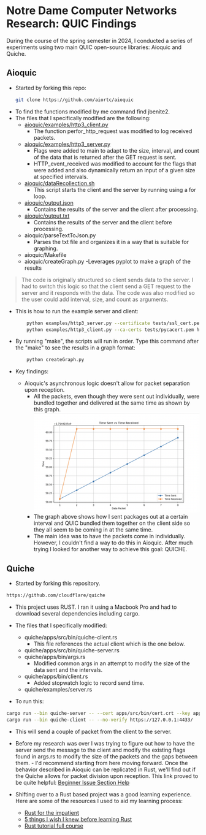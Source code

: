 # Notre Dame Computer Networks Research: QUIC Findings

During the course of the spring semester in 2024, I conducted a series of experiments using two main QUIC open-source libraries: Aioquic and Quiche.

## Aioquic
- Started by forking this repo:
    ```bash
    git clone https://github.com/aiortc/aioquic
    ```
- To find the functions modified by me command find jbenite2.
- The files that I specifically modified are the following:
    - [aioquic/examples/http3_client.py](https://github.com/jbenite2/QUIC/blob/main/aioquic/examples/http3_client.py) 
       - The function perfor_http_request was modified to log received packets.
    - [aioquic/examples/http3_server.py](https://github.com/jbenite2/QUIC/blob/main/aioquic/examples/http3_server.py)
       - Flags were added to main to adapt to the size, interval, and count of the data that is returned after the GET request is sent. 
       - HTTP_event_received was modified to account for the flags that were added and also dynamically return an input of a given size at specified intervals. 
    - [aioquic/dataRecollection.sh](https://github.com/jbenite2/QUIC/blob/main/aioquic/dataRecollection.sh)
       - This script starts the client and the server by running using a for loop. 
    - [aioquic/output.json](https://github.com/jbenite2/QUIC/blob/main/aioquic/output.json)
       - Contains the results of the server and the client after processing. 
    - [aioquic/output.txt](https://github.com/jbenite2/QUIC/blob/main/aioquic/output.txt)
       - Contains the results of the server and the client before processing. 
    - aioquic/parseTextToJson.py
       - Parses the txt file and organizes it in a way that is suitable for graphing.  
    - aioquic/Makefile
    - aioquic/createGraph.py
       -Leverages pyplot to make a graph of the results


> The code is originally structured so client sends data to the server. I had to switch this logic so that the client send a GET request to the server and it responds with the data. 
> The code was also modified so the user could add interval, size, and count as arguments. 

- This is how to run the example server and client:
    ```bash
        python examples/http3_server.py --certificate tests/ssl_cert.pem --private-key tests/ssl_key.pem -interval 0.250 -size 100 -count
        python examples/http3_client.py --ca-certs tests/pycacert.pem https://localhost:4433/
    ```
- By running "make", the scripts will run in order. Type this command after the "make" to see the results in a graph format:
    ```bash
        python createGraph.py
    ```

- Key findings:
    - Aioquic's asynchronous logic doesn't allow for packet separation upon reception. 
        - All the packets, even though they were sent out individually, were bundled together and delivered at the same time as shown by this graph. 
        ![image](aioquic_graph.png)
        - The graph above shows how I sent packages out at a certain interval and QUIC bundled them together on the client side so they all seem to be coming in at the same time. 
        - The main idea was to have the packets come in individually. However, I couldn't find a way to do this in Aioquic. After much trying I looked for another way to achieve this goal: QUICHE. 


## Quiche
- Started by forking this repository.
```bash
https://github.com/cloudflare/quiche
```

- This project uses RUST. I ran it using a Macbook Pro and had to download several dependencies including cargo. 

- The files that I specifically modified:
    - quiche/apps/src/bin/quiche-client.rs
        - This file references the actual client which is the one below.
    - quiche/apps/src/bin/quiche-server.rs
    - quiche/apps/bin/args.rs
        - Modified common args in an attempt to modify the size of the data sent and the intervals.
    - quiche/apps/bin/client.rs
        - Added stopwatch logic to record send time. 
    - quiche/examples/server.rs

- To run this:
```bash
cargo run --bin quiche-server -- --cert apps/src/bin/cert.crt --key apps/src/bin/cert.key
cargo run --bin quiche-client -- --no-verify https://127.0.0.1:4433/
```
   - This will send a couple of packet from the client to the server. 
   - Before my research was over I was trying to figure out how to have the server send the message to the client and modify the existing flags found in args.rs to modify the size of the packets and the gaps between them. 
    - I'd recommend starting from here moving forward. Once the behavior described in Aioquic can be replicated in Rust, we'll find out if the Quiche allows for packet division upon reception. This link proved to be quite helpful: [Beginner Issue Section Help](https://github.com/cloudflare/quiche/issues/1518)


- Shifting over to a Rust based project was a good learning experience. Here are some of the resources I used to aid my learning process:
    - [Rust for the impatient](https://www.youtube.com/watch?v=br3GIIQeefY&t=242s)
    - [5 things I wish I knew before learning Rust](https://www.youtube.com/watch?v=EYCBm0xAWow)
    - [Rust tutorial full course](https://www.youtube.com/watch?v=ygL_xcavzQ4)

















